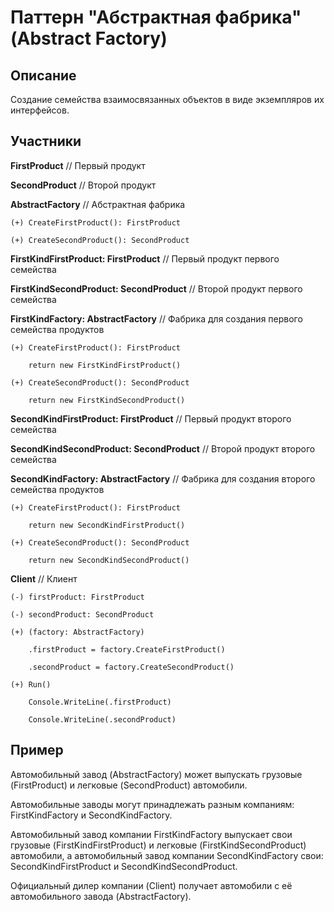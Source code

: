 ﻿# Паттерн "Абстрактная фабрика" (Abstract Factory)

## Описание

Создание семейства взаимосвязанных объектов в виде экземпляров их интерфейсов.

## Участники

**FirstProduct** // Первый продукт

**SecondProduct** // Второй продукт

**AbstractFactory** // Абстрактная фабрика

	(+) CreateFirstProduct(): FirstProduct

	(+) CreateSecondProduct(): SecondProduct

**FirstKindFirstProduct: FirstProduct** // Первый продукт первого семейства

**FirstKindSecondProduct: SecondProduct** // Второй продукт первого семейства

**FirstKindFactory: AbstractFactory** // Фабрика для создания первого семейства продуктов

	(+) CreateFirstProduct(): FirstProduct

		return new FirstKindFirstProduct()

	(+) CreateSecondProduct(): SecondProduct

		return new FirstKindSecondProduct()

**SecondKindFirstProduct: FirstProduct** // Первый продукт второго семейства

**SecondKindSecondProduct: SecondProduct** // Второй продукт второго семейства

**SecondKindFactory: AbstractFactory** // Фабрика для создания второго семейства продуктов

	(+) CreateFirstProduct(): FirstProduct

		return new SecondKindFirstProduct()

	(+) CreateSecondProduct(): SecondProduct

		return new SecondKindSecondProduct()

**Client** // Клиент

	(-) firstProduct: FirstProduct

	(-) secondProduct: SecondProduct

	(+) (factory: AbstractFactory)

		.firstProduct = factory.CreateFirstProduct()

		.secondProduct = factory.CreateSecondProduct()

	(+) Run()

		Console.WriteLine(.firstProduct)

		Console.WriteLine(.secondProduct)

## Пример

Автомобильный завод (AbstractFactory) может выпускать грузовые (FirstProduct) и легковые (SecondProduct) автомобили.

Автомобильные заводы могут принадлежать разным компаниям: FirstKindFactory и SecondKindFactory.

Автомобильный завод компании FirstKindFactory выпускает свои грузовые (FirstKindFirstProduct) и легковые (FirstKindSecondProduct) автомобили, а автомобильный завод компании SecondKindFactory свои: SecondKindFirstProduct и SecondKindSecondProduct.

Официальный дилер компании (Client) получает автомобили с её автомобильного завода (AbstractFactory).

